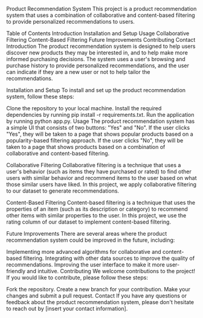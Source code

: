 Product Recommendation System
This project is a product recommendation system that uses a combination of collaborative and content-based filtering to provide personalized recommendations to users.

Table of Contents
Introduction
Installation and Setup
Usage
Collaborative Filtering
Content-Based Filtering
Future Improvements
Contributing
Contact
Introduction
The product recommendation system is designed to help users discover new products they may be interested in, and to help make more informed purchasing decisions. The system uses a user's browsing and purchase history to provide personalized recommendations, and the user can indicate if they are a new user or not to help tailor the recommendations.

Installation and Setup
To install and set up the product recommendation system, follow these steps:

Clone the repository to your local machine.
Install the required dependencies by running pip install -r requirements.txt.
Run the application by running python app.py.
Usage
The product recommendation system has a simple UI that consists of two buttons: "Yes" and "No". If the user clicks "Yes", they will be taken to a page that shows popular products based on a popularity-based filtering approach. If the user clicks "No", they will be taken to a page that shows products based on a combination of collaborative and content-based filtering.

Collaborative Filtering
Collaborative filtering is a technique that uses a user's behavior (such as items they have purchased or rated) to find other users with similar behavior and recommend items to the user based on what those similar users have liked. In this project, we apply collaborative filtering to our dataset to generate recommendations.

Content-Based Filtering
Content-based filtering is a technique that uses the properties of an item (such as its description or category) to recommend other items with similar properties to the user. In this project, we use the rating column of our dataset to implement content-based filtering.

Future Improvements
There are several areas where the product recommendation system could be improved in the future, including:

Implementing more advanced algorithms for collaborative and content-based filtering.
Integrating with other data sources to improve the quality of recommendations.
Improving the user interface to make it more user-friendly and intuitive.
Contributing
We welcome contributions to the project! If you would like to contribute, please follow these steps:

Fork the repository.
Create a new branch for your contribution.
Make your changes and submit a pull request.
Contact
If you have any questions or feedback about the product recommendation system, please don't hesitate to reach out by [insert your contact information].
